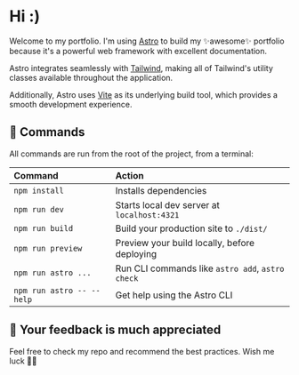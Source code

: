 # Hi :)
Welcome to my portfolio. I'm using <a href="https://astro.build/">Astro</a> to build my ✨awesome✨ portfolio because it's a powerful web framework with excellent documentation.

Astro integrates seamlessly with <a href="https://tailwindcss.com/">Tailwind</a>, making all of Tailwind's utility classes available throughout the application.

Additionally, Astro uses <a href="https://vitejs.dev/">Vite</a> as its underlying build tool, which provides a smooth development experience.

## 🚀 Commands

All commands are run from the root of the project, from a terminal:

| Command                   | Action                                           |
| :------------------------ | :----------------------------------------------- |
| `npm install`             | Installs dependencies                            |
| `npm run dev`             | Starts local dev server at `localhost:4321`      |
| `npm run build`           | Build your production site to `./dist/`          |
| `npm run preview`         | Preview your build locally, before deploying     |
| `npm run astro ...`       | Run CLI commands like `astro add`, `astro check` |
| `npm run astro -- --help` | Get help using the Astro CLI                     |

## 🙏 Your feedback is much appreciated

Feel free to check my repo and recommend the best practices. Wish me luck 🙌🙌
